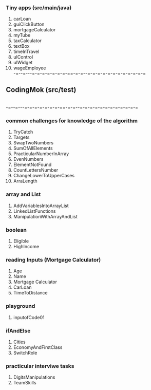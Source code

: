 ### Tiny apps (src/main/java)
1. carLoan
2. guiClickButton
3. mortgageCalculator
4. myTube
5. taxCalculator
6. textBox
7. timeInTravel
8. uIControl
9. uIWidget
10. wageEmployee 
<br>-=--=---=-=-=-=-=-=-=-==-=-=--=-=-=-=-=-=-=-=-=-=-=-=</br>
##  CodingMok (src/test)
<br>-=--=---=-=-=-=-=-=-=-==-=-=--=-=-=-=-=-=-=-=-=-=-=-=</br>
### common challenges for knowledge of the algorithm
1. TryCatch
2. Targets
3. SwapTwoNumbers
4. SumOfAllElements
5. PracticularNumberInArray
6. EvenNumbers
7. ElementNotFound
8. CountLettersNumber
9. ChangeLowerToUpperCases
10. ArraLength
### array and List
1. AddVariablesIntoArrayList
2. LinkedListFunctions
3. ManipulationWithArrayAndList
### boolean
1. Eligible
2. HighIncome
### reading Inputs (Mortgage Calculator)
1. Age
2. Name
3. Mortgage Calculator
4. CarLoan
5. TimeToDistance
### playground
1. inputofCode01
### ifAndElse
1. Cities
2. EconomyAndFirstClass
3. SwitchRole
### practicular interviwe tasks
1. DigitsManipulations
2. TeamSkills
